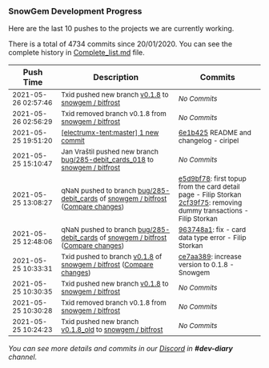 
### SnowGem Development Progress

Here are the last 10 pushes to the projects we are currently working.

There is a total of 4734 commits since 20/01/2020. You can see the complete history in
 [Complete_list.md](Complete_list.md) file.

| Push Time | Description | Commits |
| --- | --- | --- |
| <sub>2021-05-26 02:57:46</sub> | <sub>Txid pushed new branch [v0\.1\.8](https://gitlab.com/snowgem/bitfrost/commits/v0.1.8) to [snowgem / bitfrost](https://gitlab.com/snowgem/bitfrost)</sub> | <sub>_No Commits_</sub> |
| <sub>2021-05-26 02:56:29</sub> | <sub>Txid removed branch v0.1.8 from [snowgem / bitfrost](https://gitlab.com/snowgem/bitfrost)</sub> | <sub>_No Commits_</sub> |
| <sub>2021-05-25 19:51:20</sub> | <sub>[[electrumx-tent:master] 1 new commit](https://github.com/ciripel/electrumx-tent/commit/6e1b425ac57ba23054080858003aec3d9759349e)</sub> | <sub>[6e1b425](https://github.com/ciripel/electrumx-tent/commit/6e1b425ac57ba23054080858003aec3d9759349e) README and changelog - ciripel</sub> |
| <sub>2021-05-25 15:10:47</sub> | <sub>Jan Vraštil pushed new branch [bug/285\-debit\_cards\_018](https://gitlab.com/snowgem/bitfrost/commits/bug/285-debit_cards_018) to [snowgem / bitfrost](https://gitlab.com/snowgem/bitfrost)</sub> | <sub>_No Commits_</sub> |
| <sub>2021-05-25 13:08:27</sub> | <sub>qNaN pushed to branch [bug/285\-debit\_cards](https://gitlab.com/snowgem/bitfrost/commits/bug/285-debit_cards) of [snowgem / bitfrost](https://gitlab.com/snowgem/bitfrost) ([Compare changes](https://gitlab.com/snowgem/bitfrost/compare/963748a1600659a3cd0b57ad612190d96aa4ba32...2cf39f75b990653e19c8ed81aa160c312164734d))</sub> | <sub>[e5d9bf78](https://gitlab.com/snowgem/bitfrost/-/commit/e5d9bf784ebd927633e65a6fd653e2a8a33073d0): first topup from the card detail page - Filip Storkan<br>[2cf39f75](https://gitlab.com/snowgem/bitfrost/-/commit/2cf39f75b990653e19c8ed81aa160c312164734d): removing dummy transactions - Filip Storkan</sub> |
| <sub>2021-05-25 12:48:06</sub> | <sub>qNaN pushed to branch [bug/285\-debit\_cards](https://gitlab.com/snowgem/bitfrost/commits/bug/285-debit_cards) of [snowgem / bitfrost](https://gitlab.com/snowgem/bitfrost) ([Compare changes](https://gitlab.com/snowgem/bitfrost/compare/ca4f150558105ae78229fdd6ed254af4b95859df...963748a1600659a3cd0b57ad612190d96aa4ba32))</sub> | <sub>[963748a1](https://gitlab.com/snowgem/bitfrost/-/commit/963748a1600659a3cd0b57ad612190d96aa4ba32): fix - card data type error - Filip Storkan</sub> |
| <sub>2021-05-25 10:33:31</sub> | <sub>Txid pushed to branch [v0\.1\.8](https://gitlab.com/snowgem/bitfrost/commits/v0.1.8) of [snowgem / bitfrost](https://gitlab.com/snowgem/bitfrost) ([Compare changes](https://gitlab.com/snowgem/bitfrost/compare/465a1a788e1abc50c0fe9082eac120c5e3225e28...ce7aa389cc9ad3fbcb79a61aac22e96bfb8cb657))</sub> | <sub>[ce7aa389](https://gitlab.com/snowgem/bitfrost/-/commit/ce7aa389cc9ad3fbcb79a61aac22e96bfb8cb657): increase version to 0.1.8 - Snowgem</sub> |
| <sub>2021-05-25 10:30:35</sub> | <sub>Txid pushed new branch [v0\.1\.8](https://gitlab.com/snowgem/bitfrost/commits/v0.1.8) to [snowgem / bitfrost](https://gitlab.com/snowgem/bitfrost)</sub> | <sub>_No Commits_</sub> |
| <sub>2021-05-25 10:30:28</sub> | <sub>Txid removed branch v0.1.8 from [snowgem / bitfrost](https://gitlab.com/snowgem/bitfrost)</sub> | <sub>_No Commits_</sub> |
| <sub>2021-05-25 10:24:23</sub> | <sub>Txid pushed new branch [v0\.1\.8\_old](https://gitlab.com/snowgem/bitfrost/commits/v0.1.8_old) to [snowgem / bitfrost](https://gitlab.com/snowgem/bitfrost)</sub> | <sub>_No Commits_</sub> |

_You can see more details and commits in our [Discord](https://discord.gg/zumGnbg) in **#dev-diary** channel._
